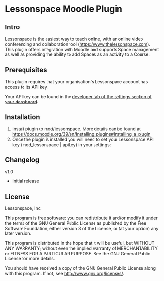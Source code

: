 # Lessonspace Moodle Plugin #

## Intro ##

Lessonspace is the easiest way to teach online, with an online video conferencing and collaboration tool (https://www.thelessonspace.com). 
This plugin offers integration with Moodle and supports Space management as well as providing the ability to add Spaces as an activity to a Course.

## Prerequisites ##

This plugin requires that your organisation's Lessonspace account has access to its API key. 

Your API key can be found in the [developer tab of the settings section of your dashboard](https://www.thelessonspace.com/settings/developer).

## Installation ##

1. Install plugin to mod/lessonspace. More details can be found at <https://docs.moodle.org/39/en/Installing_plugins#Installing_a_plugin>
2. Once the plugin is installed you will need to set your Lessonspace API key (mod_lessonspace | apikey) in your settings:

## Changelog ##

v1.0

- Initial release

## License ##

Lessonspace, Inc

This program is free software: you can redistribute it and/or modify it under
the terms of the GNU General Public License as published by the Free Software
Foundation, either version 3 of the License, or (at your option) any later
version.

This program is distributed in the hope that it will be useful, but WITHOUT ANY
WARRANTY; without even the implied warranty of MERCHANTABILITY or FITNESS FOR A
PARTICULAR PURPOSE.  See the GNU General Public License for more details.

You should have received a copy of the GNU General Public License along with
this program.  If not, see <http://www.gnu.org/licenses/>.
